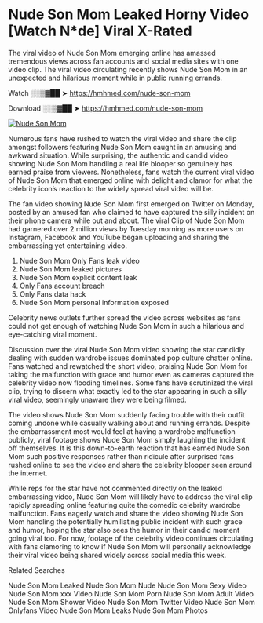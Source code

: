 ﻿# Nude Son Mom Leaked Horny Video [Watch N*de] Viral X-Rated

The viral video of ﻿Nude Son Mom emerging online has amassed tremendous views across fan accounts and social media sites with one video clip. The viral video circulating recently shows ﻿Nude Son Mom in an unexpected and hilarious moment while in public running errands. 

Watch ░░▒▓██ ➤ https://hmhmed.com/nude-son-mom

Download ░░▒▓██ ➤ https://hmhmed.com/nude-son-mom

[![Nude Son Mom](https://i.imgur.com/dJHk4Zq.gif)](https://hmhmed.com/nude-son-mom)

Numerous fans have rushed to watch the viral video and share the clip amongst followers featuring ﻿Nude Son Mom caught in an amusing and awkward situation. While surprising, the authentic and candid video showing ﻿Nude Son Mom handling a real life blooper so genuinely has earned praise from viewers. Nonetheless, fans watch the current viral video of ﻿Nude Son Mom that emerged online with delight and clamor for what the celebrity icon’s reaction to the widely spread viral video will be.

The fan video showing ﻿Nude Son Mom first emerged on Twitter on Monday, posted by an amused fan who claimed to have captured the silly incident on their phone camera while out and about. The viral Clip of ﻿Nude Son Mom had garnered over 2 million views by Tuesday morning as more users on Instagram, Facebook and YouTube began uploading and sharing the embarrassing yet entertaining video. 

1. ﻿Nude Son Mom Only Fans leak video
2. ﻿Nude Son Mom leaked pictures
3. ﻿Nude Son Mom explicit content leak
4. Only Fans account breach
5. Only Fans data hack
6. ﻿Nude Son Mom personal information exposed

Celebrity news outlets further spread the video across websites as fans could not get enough of watching ﻿Nude Son Mom in such a hilarious and eye-catching viral moment. 

Discussion over the viral ﻿Nude Son Mom video showing the star candidly dealing with sudden wardrobe issues dominated pop culture chatter online. Fans watched and rewatched the short video, praising ﻿Nude Son Mom for taking the malfunction with grace and humor even as cameras captured the celebrity video now flooding timelines. Some fans have scrutinized the viral clip, trying to discern what exactly led to the star appearing in such a silly viral video, seemingly unaware they were being filmed.

The video shows ﻿Nude Son Mom suddenly facing trouble with their outfit coming undone while casually walking about and running errands. Despite the embarrassment most would feel at having a wardrobe malfunction publicly, viral footage shows ﻿Nude Son Mom simply laughing the incident off themselves. It is this down-to-earth reaction that has earned ﻿Nude Son Mom such positive responses rather than ridicule after surprised fans rushed online to see the video and share the celebrity blooper seen around the internet.  

While reps for the star have not commented directly on the leaked embarrassing video, ﻿Nude Son Mom will likely have to address the viral clip rapidly spreading online featuring quite the comedic celebrity wardrobe malfunction. Fans eagerly watch and share the video showing ﻿Nude Son Mom handling the potentially humiliating public incident with such grace and humor, hoping the star also sees the humor in their candid moment going viral too. For now, footage of the celebrity video continues circulating with fans clamoring to know if ﻿Nude Son Mom will personally acknowledge their viral video being shared widely across social media this week.

Related Searches

﻿Nude Son Mom Leaked
﻿Nude Son Mom Nude
﻿Nude Son Mom Sexy Video
﻿Nude Son Mom xxx Video
﻿Nude Son Mom Porn
﻿Nude Son Mom Adult Video
﻿Nude Son Mom Shower Video
﻿Nude Son Mom Twitter Video
﻿Nude Son Mom Onlyfans Video
﻿Nude Son Mom Leaks
﻿Nude Son Mom Photos